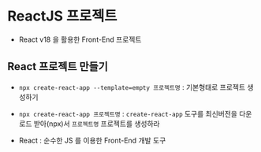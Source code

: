# ReactJS 프로젝트

- React v18 을 활용한 Front-End 프로젝트

## React 프로젝트 만들기

- `npx create-react-app --template=empty 프로젝트명` : 기본형태로 프로젝트 생성하기

- `npx create-react-app 프로젝트명` : `create-react-app` 도구를 최신버전을 다운로드 받아(npx)서 `프로젝트명` 프로젝트를 생성하라
- React : 순수한 JS 를 이용한 Front-End 개발 도구
